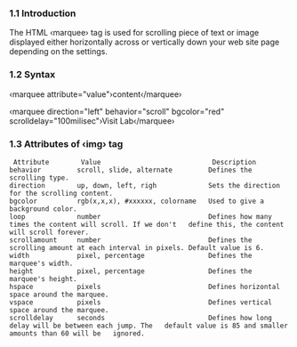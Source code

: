 
### 1.1 Introduction

The HTML ‹marquee› tag is used for scrolling piece of text or image displayed either horizontally across or vertically down your web site page depending on the settings.


### 1.2 Syntax


‹marquee attribute="value"›content‹/marquee›

‹marquee direction="left" behavior="scroll" bgcolor="red" scrolldelay="100milisec"›Visit Lab‹/marquee›


### 1.3 Attributes of ‹img› tag

 	 Attribute        Value                            Description
  	behavior         scroll, slide, alternate         Defines the scrolling type.
  	direction        up, down, left, righ             Sets the direction for the scrolling content.
  	bgcolor          rgb(x,x,x), #xxxxxx, colorname   Used to give a background color.
  	loop             number                           Defines how many times the content will scroll. If we don't   define this, the content will scroll forever.
  	scrollamount     number                           Defines the scrolling amount at each interval in pixels. Default value is 6.
  	width            pixel, percentage                Defines the marquee's width.
  	height           pixel, percentage                Defines the marquee's height.
  	hspace           pixels                           Defines horizontal space around the marquee.
  	vspace           pixels                           Defines vertical space around the marquee.
  	scrolldelay      seconds                          Defines how long delay will be between each jump. The   default value is 85 and smaller amounts than 60 will be   ignored.

 
    	
  	 
  	  
  
  
